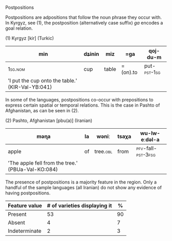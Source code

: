Postpositions

Postpositions are adpositions that follow the noun phrase they occur
with. In Kyrgyz, see ‎(1), the postposition (alternatively case suffix)
*ga* encodes a goal relation.

(1) Kyrgyz \[kir\] (Turkic)

| min                                              | dʑinin | miz   | **=ga**  | qoj-du-m                                   |
|--------------------------------------------------|--------|-------|----------|--------------------------------------------|
| <span class="smallcaps">1sg.nom</span>           | cup    | table | =(on).to | put-<span class="smallcaps">pst-1sg</span> |
| 'I put the cup onto the table.' (KIR-Val-YB:041) |        |       |          |                                            |

In some of the languages, postpositions co-occur with prepositions to
express certain spatial or temporal relations. This is the case in
Pashto of Afghanistan, as can be seen in ‎(2).

(2) Pashto, Afghanistan \[pbu(a)\] (Iranian)

| məɳa                                              | **la** | wəniː                                   | **tsaχa** | wu-lw-eːdəl-a                                                                   |
|---------------------------------------------------|--------|-----------------------------------------|-----------|---------------------------------------------------------------------------------|
| apple                                             | of     | tree.<span class="smallcaps">obl</span> | from      | <span class="smallcaps">pfv</span>-fall-<span class="smallcaps">pst-3fsg</span> |
| 'The apple fell from the tree.' (PBUa-Val-KO:084) |        |                                         |           |                                                                                 |

The presence of postpositions is a majority feature in the region. Only
a handful of the sample languages (all Iranian) do not show any evidence
of having postpositions.

| Feature value | \# of varieties displaying it | \%  |
|---------------|-------------------------------|-----|
| Present       | 53                            | 90  |
| Absent        | 4                             | 7   |
| Indeterminate | 2                             | 3   |
